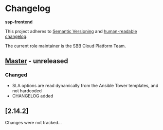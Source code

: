 # Changelog

**ssp-frontend**

This project adheres to [Semantic Versioning](https://semver.org/spec/v2.0.0.html)
and [human-readable changelog](https://keepachangelog.com/en/1.0.0/).

The current role maintainer is the SBB Cloud Platform Team.

## [Master](https://github.com/SchweizerischeBundesbahnen/ssp-frontend/commits/master) - unreleased

### Changed

- SLA options are read dynamically from the Ansible Tower templates, and not hardcoded
- CHANGELOG added

## [2.14.2]

Changes were not tracked...
